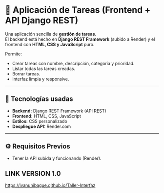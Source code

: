 # 📝 Aplicación de Tareas (Frontend + API Django REST)

Una aplicación sencilla de **gestión de tareas**.  
El backend está hecho en **Django REST Framework** (subido a Render) y el frontend con **HTML, CSS y JavaScript** puro.

Permite:
- Crear tareas con nombre, descripción, categoría y prioridad.
- Listar todas las tareas creadas.
- Borrar tareas.
- Interfaz limpia y responsive.

---

## 🚀 Tecnologías usadas

- **Backend:** Django REST Framework (API REST)
- **Frontend:** HTML, CSS, JavaScript
- **Estilos:** CSS personalizado
- **Despliegue API:** Render.com

---

## ⚙️ Requisitos Previos

- Tener la API subida y funcionando (Render).
## LINK VERSION 1.0
https://ivanunibague.github.io/Taller-Interfaz
